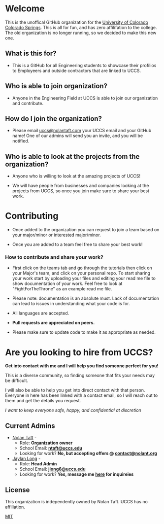 # Welcome

This is the unoffical GitHub organization for the [University of Colorado Colorado Springs](https://www.uccs.edu). This is all for fun, and has zero affilifation to the college. The old organization is no longer running, so we decided to make this new one.

## What is this for?
* This is a GitHub for all Engineering students to showcase their profilios to Employeers and outside contractors that are linked to UCCS.

## Who is able to join organization?

* Anyone in the Engineering Field at UCCS is able to join our organization and contribute.

## How do I join the organization?
* Please email [uccs@nolantaft.com](mailto:uccs@nolantaft.com) your UCCS email and your GitHub name! One of our admins will send you an invite, and you will be notified.

## Who is able to look at the projects from the organization?
* Anyone who is willing to look at the amazing projects of UCCS!

* We will have people from businesses and companies looking at the projects from UCCS, so once you join make sure to share your best work.

# Contributing
* Once added to the organization you can request to join a team based on your major/minor or interested major/minor.

* Once you are added to a team feel free to share your best work! 

### How to contribute and share your work?

* First click on the teams tab and go through the tutorials then click on your Major's team, and click on your personal repo. To start sharing your work start by uploading your files and editing your read me file to show documentation of your work. Feel free to look at "FightForTheThrone" as an example read me file.

* Please note: documentation is an absolute must. Lack of documentation can lead to issues in understanding what your code is for. 

* All languages are accepted.

* **Pull requests are appreciated on peers.** 

* Please make sure to update code to make it as appropriate as needed.


# Are you looking to hire from UCCS?
**Get into contact with me and I will help you find someone perfect for you!**

This is a diverse community, so finding someone that fits your needs may be difficult. 

I will also be able to help you get into direct contact with that person. Everyone in here has been linked with a contact email, so I will reach out to them and get the details you request.

*I want to keep everyone safe, happy, and confidential at discretion*

## Current Admins
* [Nolan Taft](https://github.com/dev-nolant) - 
  - Role: **Organization owner**
  - School Email: **[ntaft@uccs.edu](mailto:ntaft@uccs.edu)**
  - Looking for work? **No, but accepting offers @ [contact@nolant.org](mailto:contact@nolant.org)**
* [Jaylan Long](https://github.com/Jaylan1) -
  - Role: **Head Admin**
  - School Email: **[jlong6@uccs.edu](mailto:jlong6@uccs.edu)**
  - Looking for work? **Yes, message me [here](mailto:jlong6@uccs.edu) for inquireies**
## License
This organization is independently owned by Nolan Taft. UCCS has no affiliation. 

[MIT](https://choosealicense.com/licenses/mit/)
